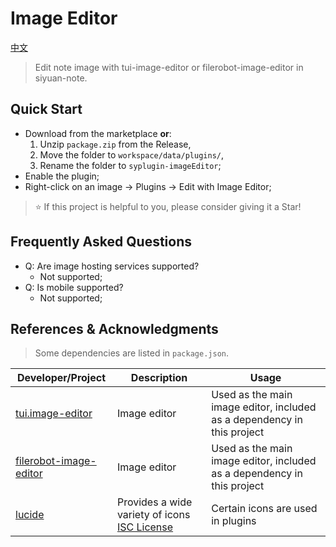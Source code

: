 # Image Editor

[中文](README_zh_CN.md)

> Edit note image with tui-image-editor or filerobot-image-editor in siyuan-note.

## Quick Start

- Download from the marketplace **or**:  
  1. Unzip `package.zip` from the Release,  
  2. Move the folder to `workspace/data/plugins/`,  
  3. Rename the folder to `syplugin-imageEditor`;  
- Enable the plugin;  
- Right-click on an image → Plugins → Edit with Image Editor;  

> ⭐ If this project is helpful to you, please consider giving it a Star!

## Frequently Asked Questions

- Q: Are image hosting services supported?  
  - Not supported;  
- Q: Is mobile supported?  
  - Not supported;  

## References & Acknowledgments

> Some dependencies are listed in `package.json`.

| Developer/Project                                                   | Description       | Usage                                   |
|----------------------------------------------------------------------|------------------|-----------------------------------------|
| [tui.image-editor](https://github.com/nhn/tui.image-editor/)         | Image editor     | Used as the main image editor, included as a dependency in this project |
| [filerobot-image-editor](https://github.com/scaleflex/filerobot-image-editor) | Image editor     | Used as the main image editor, included as a dependency in this project |
| [lucide](https://lucide.dev/)                                        | Provides a wide variety of icons [ISC License](https://lucide.dev/license) | Certain icons are used in plugins       |